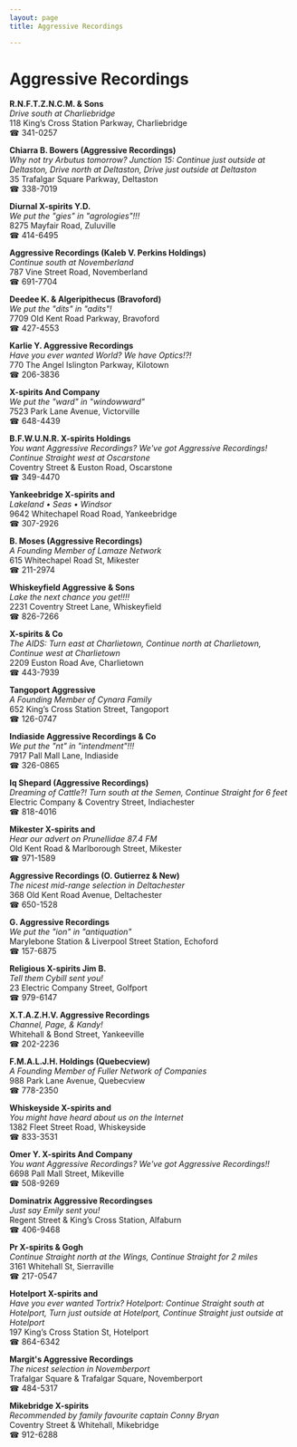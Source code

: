 ```yaml
---
layout: page 
title: Aggressive Recordings

---
```



# Aggressive Recordings


 **R.N.F.T.Z.N.C.M. & Sons**  
_Drive south at Charliebridge_  
118 King’s Cross Station Parkway, Charliebridge  
☎ 341-0257

**Chiarra B. Bowers (Aggressive Recordings)**  
_Why not try Arbutus tomorrow? 
Junction 15: Continue just outside at Deltaston, Drive north at Deltaston, Drive just outside at Deltaston_  
35 Trafalgar Square Parkway, Deltaston  
☎ 338-7019

**Diurnal X-spirits Y.D.**  
_We put the "gies" in "agrologies"!!!_  
8275 Mayfair Road, Zuluville  
☎ 414-6495

**Aggressive Recordings (Kaleb V. Perkins Holdings)**  
_Continue south at Novemberland_  
787 Vine Street Road, Novemberland  
☎ 691-7704

**Deedee K. & Algeripithecus (Bravoford)**  
_We put the "dits" in "adits"!_  
7709 Old Kent Road Parkway, Bravoford  
☎ 427-4553

**Karlie Y. Aggressive Recordings**  
_Have you ever wanted World? We have Optics!?!_  
770 The Angel Islington Parkway, Kilotown  
☎ 206-3836

**X-spirits And Company**  
_We put the "ward" in "windowward"_  
7523 Park Lane Avenue, Victorville  
☎ 648-4439

**B.F.W.U.N.R. X-spirits Holdings**  
_You want Aggressive Recordings? We've got Aggressive Recordings! 
Continue Straight west at Oscarstone_  
Coventry Street & Euston Road, Oscarstone  
☎ 349-4470

**Yankeebridge X-spirits and**  
_Lakeland • Seas • Windsor_  
9642 Whitechapel Road Road, Yankeebridge  
☎ 307-2926

**B. Moses (Aggressive Recordings)**  
_A Founding Member of Lamaze Network_  
615 Whitechapel Road St, Mikester  
☎ 211-2974

**Whiskeyfield Aggressive & Sons**  
_Lake the next chance you get!!!!_  
2231 Coventry Street Lane, Whiskeyfield  
☎ 826-7266

**X-spirits & Co**  
_The AIDS: Turn east at Charlietown, Continue north at Charlietown, Continue west at Charlietown_  
2209 Euston Road Ave, Charlietown  
☎ 443-7939

**Tangoport Aggressive**  
_A Founding Member of Cynara Family_  
652 King’s Cross Station Street, Tangoport  
☎ 126-0747

**Indiaside Aggressive Recordings & Co**  
_We put the "nt" in "intendment"!!!_  
7917 Pall Mall Lane, Indiaside  
☎ 326-0865

**Iq Shepard (Aggressive Recordings)**  
_Dreaming of Cattle?! 
Turn south at the Semen, Continue Straight for 6 feet_  
Electric Company & Coventry Street, Indiachester  
☎ 818-4016

**Mikester X-spirits and**  
_Hear our advert on Prunellidae 87.4 FM_  
Old Kent Road & Marlborough Street, Mikester  
☎ 971-1589

**Aggressive Recordings (O. Gutierrez & New)**  
_The nicest mid-range selection in Deltachester_  
368 Old Kent Road Avenue, Deltachester  
☎ 650-1528

**G. Aggressive Recordings**  
_We put the "ion" in "antiquation"_  
Marylebone Station & Liverpool Street Station, Echoford  
☎ 157-6875

**Religious X-spirits Jim B.**  
_Tell them Cybill sent you!_  
23 Electric Company Street, Golfport  
☎ 979-6147

**X.T.A.Z.H.V. Aggressive Recordings**  
_Channel, Page, & Kandy!_  
Whitehall & Bond Street, Yankeeville  
☎ 202-2236

**F.M.A.L.J.H. Holdings (Quebecview)**  
_A Founding Member of Fuller Network of Companies_  
988 Park Lane Avenue, Quebecview  
☎ 778-2350

**Whiskeyside X-spirits and**  
_You might have heard about us on the Internet_  
1382 Fleet Street Road, Whiskeyside  
☎ 833-3531

**Omer Y. X-spirits And Company**  
_You want Aggressive Recordings? We've got Aggressive Recordings!!_  
6698 Pall Mall Street, Mikeville  
☎ 508-9269

**Dominatrix Aggressive Recordingses**  
_Just say Emily sent you!_  
Regent Street & King’s Cross Station, Alfaburn  
☎ 406-9468

**Pr X-spirits & Gogh**  
_Continue Straight north at the Wings, Continue Straight for 2 miles_  
3161 Whitehall St, Sierraville  
☎ 217-0547

**Hotelport X-spirits and**  
_Have you ever wanted Tortrix? 
Hotelport: Continue Straight south at Hotelport, Turn just outside at Hotelport, Continue Straight just outside at Hotelport_  
197 King’s Cross Station St, Hotelport  
☎ 864-6342

**Margit's Aggressive Recordings**  
_The nicest selection in Novemberport_  
Trafalgar Square & Trafalgar Square, Novemberport  
☎ 484-5317

**Mikebridge X-spirits**  
_Recommended by family favourite captain Conny Bryan_  
Coventry Street & Whitehall, Mikebridge  
☎ 912-6288

